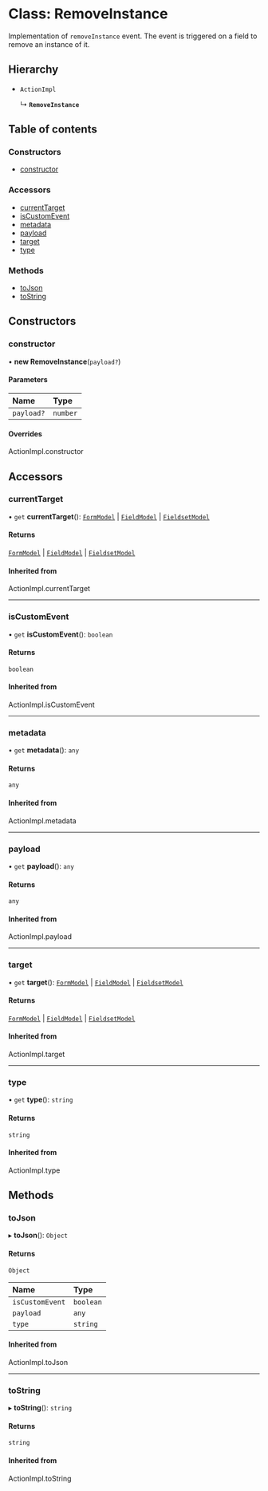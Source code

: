 # Class: RemoveInstance

Implementation of `removeInstance` event. The event is triggered on a field to remove an instance of it.

## Hierarchy

- `ActionImpl`

  ↳ **`RemoveInstance`**

## Table of contents

### Constructors

- [constructor](RemoveInstance.md#constructor)

### Accessors

- [currentTarget](RemoveInstance.md#currenttarget)
- [isCustomEvent](RemoveInstance.md#iscustomevent)
- [metadata](RemoveInstance.md#metadata)
- [payload](RemoveInstance.md#payload)
- [target](RemoveInstance.md#target)
- [type](RemoveInstance.md#type)

### Methods

- [toJson](RemoveInstance.md#tojson)
- [toString](RemoveInstance.md#tostring)

## Constructors

### constructor

• **new RemoveInstance**(`payload?`)

#### Parameters

| Name | Type |
| :------ | :------ |
| `payload?` | `number` |

#### Overrides

ActionImpl.constructor

## Accessors

### currentTarget

• `get` **currentTarget**(): [`FormModel`](../interfaces/FormModel.md) \| [`FieldModel`](../interfaces/FieldModel.md) \| [`FieldsetModel`](../interfaces/FieldsetModel.md)

#### Returns

[`FormModel`](../interfaces/FormModel.md) \| [`FieldModel`](../interfaces/FieldModel.md) \| [`FieldsetModel`](../interfaces/FieldsetModel.md)

#### Inherited from

ActionImpl.currentTarget

___

### isCustomEvent

• `get` **isCustomEvent**(): `boolean`

#### Returns

`boolean`

#### Inherited from

ActionImpl.isCustomEvent

___

### metadata

• `get` **metadata**(): `any`

#### Returns

`any`

#### Inherited from

ActionImpl.metadata

___

### payload

• `get` **payload**(): `any`

#### Returns

`any`

#### Inherited from

ActionImpl.payload

___

### target

• `get` **target**(): [`FormModel`](../interfaces/FormModel.md) \| [`FieldModel`](../interfaces/FieldModel.md) \| [`FieldsetModel`](../interfaces/FieldsetModel.md)

#### Returns

[`FormModel`](../interfaces/FormModel.md) \| [`FieldModel`](../interfaces/FieldModel.md) \| [`FieldsetModel`](../interfaces/FieldsetModel.md)

#### Inherited from

ActionImpl.target

___

### type

• `get` **type**(): `string`

#### Returns

`string`

#### Inherited from

ActionImpl.type

## Methods

### toJson

▸ **toJson**(): `Object`

#### Returns

`Object`

| Name | Type |
| :------ | :------ |
| `isCustomEvent` | `boolean` |
| `payload` | `any` |
| `type` | `string` |

#### Inherited from

ActionImpl.toJson

___

### toString

▸ **toString**(): `string`

#### Returns

`string`

#### Inherited from

ActionImpl.toString
